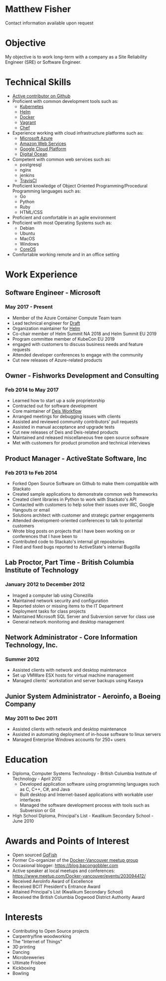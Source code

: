 Matthew Fisher
==============

Contact information available upon request

# Objective

My objective is to work long-term with a company as a Site Reliability Engineer (SRE) or Software Engineer.

# Technical Skills

* [Active contributor on Github](http://github.com/bacongobbler)
* Proficient with common development tools such as:
    * [Kubernetes](https://kubernetes.io/)
    * [Helm](https://helm.sh/)
    * [Docker](https://www.docker.com/)
    * [Vagrant](http://www.vagrantup.com/)
    * [Chef](http://www.opscode.com/)
* Experience working with cloud infrastructure platforms such as:
    * [Microsoft Azure](https://azure.microsoft.com/)
    * [Amazon Web Services](https://aws.amazon.com/)
    * [Google Cloud Platform](https://cloud.google.com/)
    * [Digital Ocean](https://www.digitalocean.com/)
* Competent with common web services such as:
    * postgresql
    * nginx
    * jenkins
    * [TravisCI](https://travis-ci.org/)
* Proficient knowledge of Object Oriented Programming/Procedural Programming languages such as:
    * Go
    * Python
    * Ruby
    * HTML/CSS
* Proficient and comfortable in an agile environment
* Proficient with most Operating Systems such as:
    * Debian
    * Ubuntu
    * MacOS
    * Windows
    * [CoreOS](https://coreos.com)
* Comfortable working remote and in an office setting

# Work Experience

## Software Engineer - Microsoft
### May 2017 - Present

* Member of the Azure Container Compute Team team
* Lead technical engineer for [Draft](https://github.com/Azure/draft)
* Organization maintainer for [Helm](https://helm.sh)
* Co-chair member of Helm Summit NA 2018 and Helm Summit EU 2019
* Program committee member of KubeCon EU 2019
* engaged with customers to discuss business needs and feature requests
* Attended developer conferences to engage with the community
* Cut new releases of Azure-related products

## Owner - Fishworks Development and Consulting
### Feb 2014 to May 2017

* Learned how to start up a sole proprietorship
* Contracted out for software development
* Core maintainer of [Deis Workflow](https://github.com/deis/workflow)
* Arranged meetings for debugging issues with clients
* Assisted and reviewed community contributors' pull requests
* Assisted in manual acceptance and upgrade tests
* Cut new releases of Deis and Deis-related products
* Maintained and released miscellaneous free open source software
* Met with customers for product promotion and technical interviews

## Product Manager - ActiveState Software, Inc
### Feb 2013 to Feb 2014

* Forked Open Source Software on Github to make them compatible with Stackato
* Created sample applications to demonstrate common web frameworks
* Created client libraries in Python to work with Stackato's API
* Contacted with customers to help solve their issues over IRC, Google Hangouts or email
* Solutions architect with customer and strategic partner engagements
* Attended development-oriented conferences to talk to potential customers
* Wrote blog posts on projects that I have been working on or conferences that I have been to
* Contributed code to Stackato's internal git repositories
* Filed and fixed bugs reported to ActiveState's internal Bugzilla

## Lab Proctor, Part Time - British Columbia Institute of Technology
### January 2012 to December 2012

* Imaged a computer lab using Clonezilla
* Maintained network security and configuration
* Reported stolen or missing items to the IT Department
* Deployment tasks for class projects
* Maintained Microsoft SQL Server and Subversion server for class use
* General network monitoring and desktop management

## Network Administrator - Core Information Technology, Inc.
### Summer 2012

* Assisted clients with network and desktop maintenance
* Set up VMWare ESX hosts for virtual machine management
* Managed clients' workstation and server backups using Kaseya

## Junior System Administrator - Aeroinfo, a Boeing Company
### May 2011 to Dec 2011

* Assisted clients with network and desktop maintenance
* Assisted in automating deployment of in-house software to linux servers
* Managed Enterprise Windows accounts for 250+ users

# Education

* Diploma, Computer Systems Technology - British Columbia Institute of Technology - April 2012
    * Developed application software using programming languages such as C, C++, C#, and Java
    * Built desktop and Internet-based applications with workable user interfaces
    * Managed the software development process with tools such as Subversion or Git
* High School Diploma, Principal's List - Kwalikum Secondary School - June 2010

# Awards and Points of Interest

* Open sourced [GoFish](https://gofi.sh)
* Former Co-organizer of the [Docker-Vancouver meetup group](http://www.meetup.com/Docker-vancouver/)
* Occasional blogger: https://blog.bacongobbler.com
* Active speaker at local meetups and conferences: https://www.meetup.com/Docker-vancouver/events/203094412/
* Received AeroInfo Award of Excellence
* Received BCIT President's Entrance Award
* Attained Principal's List (Kwalikum Secondary School)
* Received the British Columbia Dogwood District Authority Award

# Interests

* Contributing to Open Source projects
* Carpentry/fine woodworking
* The "Internet of Things"
* 3D printing
* Dancing
* Microbreweries
* Ultimate Frisbee
* Kickboxing
* Bowling
